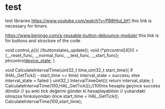 # test
test libraries
https://www.youtube.com/watch?v=PB8Htul_bYI
this link is necessary for timers


https://www.beningo.com/a-reusable-button-debounce-module/
this link is for buttons and structure of the code

void control_p(){
	//buttonstates_update();
	 void (*ptrcontrol[4])() = {__reset_func, __normal_func, __test_func, __start_func};
	 ptrcontrol[device_state]();
}


void CalculateIntervalTime(uint32_t time,uint32_t start_time){
	if (HAL_GetTick() - start_time == time) interval_state = success;
	else interval_state = failed
}
uint32_t IntervalTimeGet(){
	return interval_state;
}
CalculateIntervalTime(100,HAL_GetTick());//100ms hesapla geçince success döndür
// şu anki tick değerini gönder ki hesaplayabilsin
// yukarıdaki olmazsa fonksiyondan önce start_time = HAL_GetTick();
CalculateIntervalTime(100,start_time);
